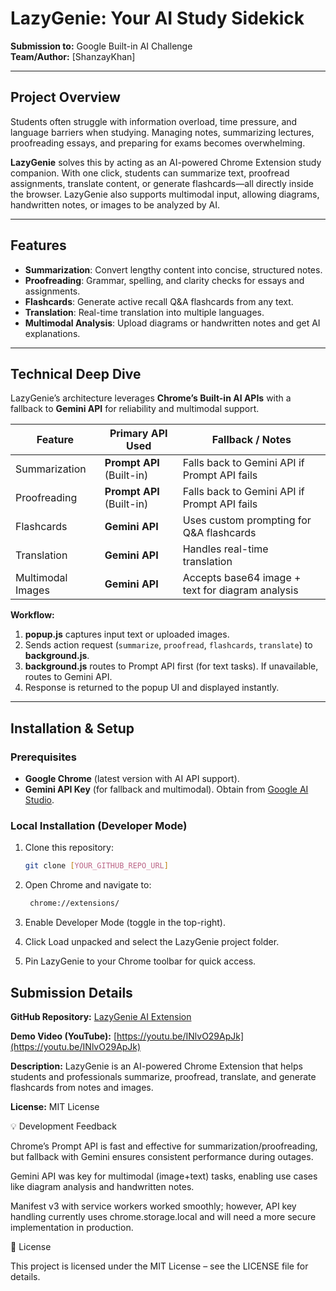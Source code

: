 # LazyGenie: Your AI Study Sidekick  

**Submission to:** Google Built-in AI Challenge  
**Team/Author:** [ShanzayKhan]  

---

## Project Overview  

Students often struggle with information overload, time pressure, and language barriers when studying. Managing notes, summarizing lectures, proofreading essays, and preparing for exams becomes overwhelming.  

**LazyGenie** solves this by acting as an AI-powered Chrome Extension study companion. With one click, students can summarize text, proofread assignments, translate content, or generate flashcards—all directly inside the browser. LazyGenie also supports multimodal input, allowing diagrams, handwritten notes, or images to be analyzed by AI.  

---

##  Features  

- **Summarization**: Convert lengthy content into concise, structured notes.  
- **Proofreading**: Grammar, spelling, and clarity checks for essays and assignments.  
- **Flashcards**: Generate active recall Q&A flashcards from any text.  
- **Translation**: Real-time translation into multiple languages.  
- **Multimodal Analysis**: Upload diagrams or handwritten notes and get AI explanations.  

---

## Technical Deep Dive  

LazyGenie’s architecture leverages **Chrome’s Built-in AI APIs** with a fallback to **Gemini API** for reliability and multimodal support.  

| Feature            | Primary API Used          | Fallback / Notes |
|--------------------|---------------------------|------------------|
| Summarization      | **Prompt API** (Built-in) | Falls back to Gemini API if Prompt API fails |
| Proofreading       | **Prompt API** (Built-in) | Falls back to Gemini API if Prompt API fails |
| Flashcards         | **Gemini API**            | Uses custom prompting for Q&A flashcards |
| Translation        | **Gemini API**            | Handles real-time translation |
| Multimodal Images  | **Gemini API**            | Accepts base64 image + text for diagram analysis |

**Workflow:**  
1. **popup.js** captures input text or uploaded images.  
2. Sends action request (`summarize`, `proofread`, `flashcards`, `translate`) to **background.js**.  
3. **background.js** routes to Prompt API first (for text tasks). If unavailable, routes to Gemini API.  
4. Response is returned to the popup UI and displayed instantly.  

---

##  Installation & Setup  

### Prerequisites  
- **Google Chrome** (latest version with AI API support).  
- **Gemini API Key** (for fallback and multimodal). Obtain from [Google AI Studio](https://aistudio.google.com).  

### Local Installation (Developer Mode)  
1. Clone this repository:  
   ```bash
   git clone [YOUR_GITHUB_REPO_URL]
   
2. Open Chrome and navigate to:
   ```bash
    chrome://extensions/
   
4. Enable Developer Mode (toggle in the top-right).

5. Click Load unpacked and select the LazyGenie project folder.

6. Pin LazyGenie to your Chrome toolbar for quick access.

## Submission Details  

**GitHub Repository:** [LazyGenie AI Extension](https://github.com/Shanekhan/lazygenie-ai-extension/tree/main)  

**Demo Video (YouTube):** [https://youtu.be/INlvO29ApJk](https://youtu.be/INlvO29ApJk)  

**Description:** LazyGenie is an AI-powered Chrome Extension that helps students and professionals summarize, proofread, translate, and generate flashcards from notes and images.  

**License:** MIT License  



💡 Development Feedback

Chrome’s Prompt API is fast and effective for summarization/proofreading, but fallback with Gemini ensures consistent performance during outages.

Gemini API was key for multimodal (image+text) tasks, enabling use cases like diagram analysis and handwritten notes.

Manifest v3 with service workers worked smoothly; however, API key handling currently uses chrome.storage.local and will need a more secure implementation in production.

📜 License

This project is licensed under the MIT License – see the LICENSE file for details.

